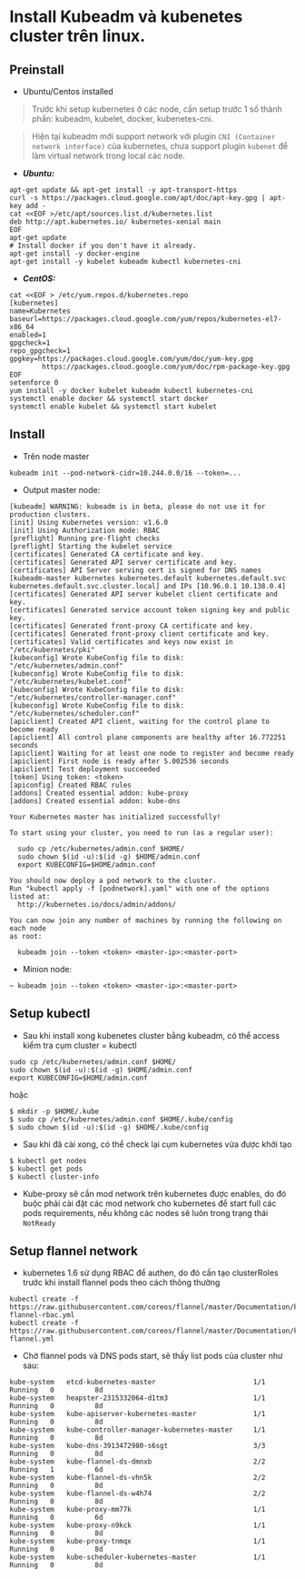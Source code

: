 # Install Kubeadm và kubenetes cluster trên linux.


## Preinstall

- Ubuntu/Centos installed

> Trước khi setup kubernetes ở các node, cần setup trước 1 số thành phần: kubeadm, kubelet, docker, kubenetes-cni.

> Hiện tại kubeadm mới support network với plugin `CNI (Container network interface)` của kubernetes, chưa support plugin `kubenet` để làm virtual network trong local các node.

- ***Ubuntu:***
```
apt-get update && apt-get install -y apt-transport-https
curl -s https://packages.cloud.google.com/apt/doc/apt-key.gpg | apt-key add -
cat <<EOF >/etc/apt/sources.list.d/kubernetes.list
deb http://apt.kubernetes.io/ kubernetes-xenial main
EOF
apt-get update
# Install docker if you don't have it already.
apt-get install -y docker-engine
apt-get install -y kubelet kubeadm kubectl kubernetes-cni
```

- ***CentOS:***
```
cat <<EOF > /etc/yum.repos.d/kubernetes.repo
[kubernetes]
name=Kubernetes
baseurl=https://packages.cloud.google.com/yum/repos/kubernetes-el7-x86_64
enabled=1
gpgcheck=1
repo_gpgcheck=1
gpgkey=https://packages.cloud.google.com/yum/doc/yum-key.gpg
        https://packages.cloud.google.com/yum/doc/rpm-package-key.gpg
EOF
setenforce 0
yum install -y docker kubelet kubeadm kubectl kubernetes-cni
systemctl enable docker && systemctl start docker
systemctl enable kubelet && systemctl start kubelet
```

## Install

- Trên node master
```
kubeadm init --pod-network-cidr=10.244.0.0/16 --token=...
```

- Output master node:
```
[kubeadm] WARNING: kubeadm is in beta, please do not use it for production clusters.
[init] Using Kubernetes version: v1.6.0
[init] Using Authorization mode: RBAC
[preflight] Running pre-flight checks
[preflight] Starting the kubelet service
[certificates] Generated CA certificate and key.
[certificates] Generated API server certificate and key.
[certificates] API Server serving cert is signed for DNS names [kubeadm-master kubernetes kubernetes.default kubernetes.default.svc kubernetes.default.svc.cluster.local] and IPs [10.96.0.1 10.138.0.4]
[certificates] Generated API server kubelet client certificate and key.
[certificates] Generated service account token signing key and public key.
[certificates] Generated front-proxy CA certificate and key.
[certificates] Generated front-proxy client certificate and key.
[certificates] Valid certificates and keys now exist in "/etc/kubernetes/pki"
[kubeconfig] Wrote KubeConfig file to disk: "/etc/kubernetes/admin.conf"
[kubeconfig] Wrote KubeConfig file to disk: "/etc/kubernetes/kubelet.conf"
[kubeconfig] Wrote KubeConfig file to disk: "/etc/kubernetes/controller-manager.conf"
[kubeconfig] Wrote KubeConfig file to disk: "/etc/kubernetes/scheduler.conf"
[apiclient] Created API client, waiting for the control plane to become ready
[apiclient] All control plane components are healthy after 16.772251 seconds
[apiclient] Waiting for at least one node to register and become ready
[apiclient] First node is ready after 5.002536 seconds
[apiclient] Test deployment succeeded
[token] Using token: <token>
[apiconfig] Created RBAC rules
[addons] Created essential addon: kube-proxy
[addons] Created essential addon: kube-dns

Your Kubernetes master has initialized successfully!

To start using your cluster, you need to run (as a regular user):

  sudo cp /etc/kubernetes/admin.conf $HOME/
  sudo chown $(id -u):$(id -g) $HOME/admin.conf
  export KUBECONFIG=$HOME/admin.conf

You should now deploy a pod network to the cluster.
Run "kubectl apply -f [podnetwork].yaml" with one of the options listed at:
  http://kubernetes.io/docs/admin/addons/

You can now join any number of machines by running the following on each node
as root:

  kubeadm join --token <token> <master-ip>:<master-port>
```

- Minion node:
```
~ kubeadm join --token <token> <master-ip>:<master-port>
```

## Setup kubectl

- Sau khi install xong kubenetes cluster bằng kubeadm, có thể access kiểm tra cụm cluster = kubectl
```
sudo cp /etc/kubernetes/admin.conf $HOME/
sudo chown $(id -u):$(id -g) $HOME/admin.conf
export KUBECONFIG=$HOME/admin.conf
```

hoặc 
```
$ mkdir -p $HOME/.kube
$ sudo cp /etc/kubernetes/admin.conf $HOME/.kube/config
$ sudo chown $(id -u):$(id -g) $HOME/.kube/config
```

- Sau khi đã cài xong, có thể check lại cụm kubernetes vừa được khởi tạo 
```
$ kubectl get nodes
$ kubectl get pods
$ kubectl cluster-info
```

- Kube-proxy sẽ cần mod network trên kubernetes được enables, do đó buộc phải cài đặt các mod network cho kubernetes để start full các pods requirements, nếu không các nodes sẽ luôn trong trạng thái `NotReady`

## Setup flannel network

- kubernetes 1.6 sử dụng RBAC để authen, do đó cần tạo clusterRoles trước khi install flannel pods theo cách thông thường
```
kubectl create -f https://raw.githubusercontent.com/coreos/flannel/master/Documentation/kube-flannel-rbac.yml
kubectl create -f https://raw.githubusercontent.com/coreos/flannel/master/Documentation/kube-flannel.yml
```

- Chờ flannel pods và DNS pods start, sẽ thấy list pods của cluster như sau:
```
kube-system   etcd-kubernetes-master                        1/1       Running   0          8d
kube-system   heapster-2315332064-d1tm3                     1/1       Running   0          8d
kube-system   kube-apiserver-kubernetes-master              1/1       Running   0          8d
kube-system   kube-controller-manager-kubernetes-master     1/1       Running   0          8d
kube-system   kube-dns-3913472980-s6sgt                     3/3       Running   0          8d
kube-system   kube-flannel-ds-dmnxb                         2/2       Running   1          6d
kube-system   kube-flannel-ds-vhn5k                         2/2       Running   0          8d
kube-system   kube-flannel-ds-w4h74                         2/2       Running   0          8d
kube-system   kube-proxy-mm77k                              1/1       Running   0          6d
kube-system   kube-proxy-n9kck                              1/1       Running   0          8d
kube-system   kube-proxy-tnmqx                              1/1       Running   0          8d
kube-system   kube-scheduler-kubernetes-master              1/1       Running   0          8d
```